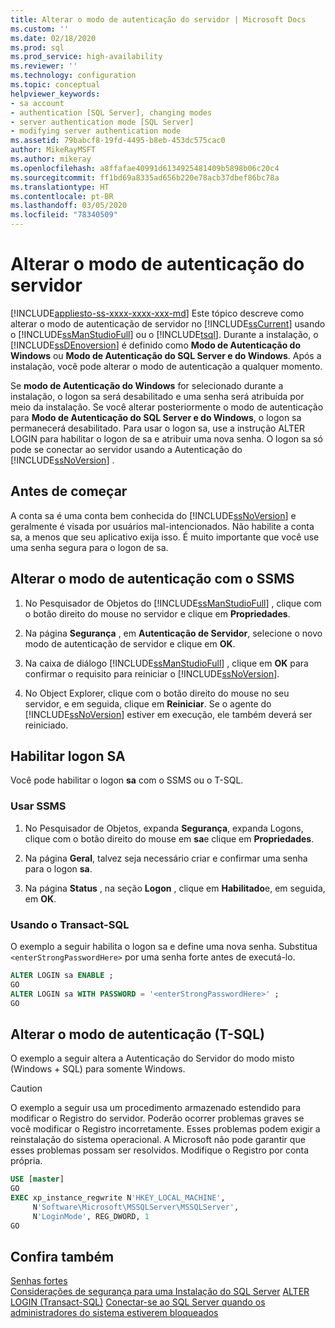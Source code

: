 ```yaml
---
title: Alterar o modo de autenticação do servidor | Microsoft Docs
ms.custom: ''
ms.date: 02/18/2020
ms.prod: sql
ms.prod_service: high-availability
ms.reviewer: ''
ms.technology: configuration
ms.topic: conceptual
helpviewer_keywords:
- sa account
- authentication [SQL Server], changing modes
- server authentication mode [SQL Server]
- modifying server authentication mode
ms.assetid: 79babcf8-19fd-4495-b8eb-453dc575cac0
author: MikeRayMSFT
ms.author: mikeray
ms.openlocfilehash: a8ffafae40991d6134925481409b5898b06c20c4
ms.sourcegitcommit: ff1bd69a8335ad656b220e78acb37dbef86bc78a
ms.translationtype: HT
ms.contentlocale: pt-BR
ms.lasthandoff: 03/05/2020
ms.locfileid: "78340509"
---
```

# <a name="change-server-authentication-mode"></a>Alterar o modo de autenticação do servidor

[!INCLUDE[appliesto-ss-xxxx-xxxx-xxx-md](../../includes/appliesto-ss-xxxx-xxxx-xxx-md.md)]
Este tópico descreve como alterar o modo de autenticação de servidor no [!INCLUDE[ssCurrent](../../includes/sscurrent-md.md)] usando o [!INCLUDE[ssManStudioFull](../../includes/ssmanstudiofull-md.md)] ou o [!INCLUDE[tsql](../../includes/tsql-md.md)]. Durante a instalação, o [!INCLUDE[ssDEnoversion](../../includes/ssdenoversion-md.md)] é definido como **Modo de Autenticação do Windows** ou **Modo de Autenticação do SQL Server e do Windows**. Após a instalação, você pode alterar o modo de autenticação a qualquer momento.

Se **modo de Autenticação do Windows** for selecionado durante a instalação, o logon sa será desabilitado e uma senha será atribuída por meio da instalação. Se você alterar posteriormente o modo de autenticação para **Modo de Autenticação do SQL Server e do Windows**, o logon sa permanecerá desabilitado. Para usar o logon sa, use a instrução ALTER LOGIN para habilitar o logon de sa e atribuir uma nova senha. O logon sa só pode se conectar ao servidor usando a Autenticação do [!INCLUDE[ssNoVersion](../../includes/ssnoversion-md.md)] .

## <a name="before-you-begin"></a>Antes de começar

A conta sa é uma conta bem conhecida do [!INCLUDE[ssNoVersion](../../includes/ssnoversion-md.md)] e geralmente é visada por usuários mal-intencionados. Não habilite a conta sa, a menos que seu aplicativo exija isso. É muito importante que você use uma senha segura para o logon de sa.

## <a name="change-authentication-mode-with-ssms"></a>Alterar o modo de autenticação com o SSMS

1. No Pesquisador de Objetos do [!INCLUDE[ssManStudioFull](../../includes/ssmanstudiofull-md.md)] , clique com o botão direito do mouse no servidor e clique em **Propriedades**.

2. Na página **Segurança** , em **Autenticação de Servidor**, selecione o novo modo de autenticação de servidor e clique em **OK**.

3. Na caixa de diálogo [!INCLUDE[ssManStudioFull](../../includes/ssmanstudiofull-md.md)] , clique em **OK** para confirmar o requisito para reiniciar o [!INCLUDE[ssNoVersion](../../includes/ssnoversion-md.md)].

4. No Object Explorer, clique com o botão direito do mouse no seu servidor, e em seguida, clique em **Reiniciar**. Se o agente do [!INCLUDE[ssNoVersion](../../includes/ssnoversion-md.md)] estiver em execução, ele também deverá ser reiniciado.

## <a name="enable-sa-login"></a>Habilitar logon SA

Você pode habilitar o logon **sa** com o SSMS ou o T-SQL.

### <a name="use-ssms"></a>Usar SSMS

1. No Pesquisador de Objetos, expanda **Segurança**, expanda Logons, clique com o botão direito do mouse em **sa**e clique em **Propriedades**.

2. Na página **Geral**, talvez seja necessário criar e confirmar uma senha para o logon **sa**.

3. Na página **Status** , na seção **Logon** , clique em **Habilitado**e, em seguida, em **OK**.

### <a name="using-transact-sql"></a>Usando o Transact-SQL

O exemplo a seguir habilita o logon sa e define uma nova senha. Substitua `<enterStrongPasswordHere>` por uma senha forte antes de executá-lo.

```sql  
ALTER LOGIN sa ENABLE ;  
GO  
ALTER LOGIN sa WITH PASSWORD = '<enterStrongPasswordHere>' ;  
GO  
```

## <a name="change-authentication-mode-t-sql"></a>Alterar o modo de autenticação (T-SQL)

O exemplo a seguir altera a Autenticação do Servidor do modo misto (Windows + SQL) para somente Windows.

> [!CAUTION]
> O exemplo a seguir usa um procedimento armazenado estendido para modificar o Registro do servidor. Poderão ocorrer problemas graves se você modificar o Registro incorretamente. Esses problemas podem exigir a reinstalação do sistema operacional. A Microsoft não pode garantir que esses problemas possam ser resolvidos. Modifique o Registro por conta própria.

```sql
USE [master]
GO
EXEC xp_instance_regwrite N'HKEY_LOCAL_MACHINE', 
     N'Software\Microsoft\MSSQLServer\MSSQLServer',
     N'LoginMode', REG_DWORD, 1
GO
```

## <a name="see-also"></a>Confira também

 [Senhas fortes](../../relational-databases/security/strong-passwords.md)   
 [Considerações de segurança para uma Instalação do SQL Server](../../sql-server/install/security-considerations-for-a-sql-server-installation.md) [ALTER LOGIN &#40;Transact-SQL&#41;](../../t-sql/statements/alter-login-transact-sql.md) [Conectar-se ao SQL Server quando os administradores do sistema estiverem bloqueados](../../database-engine/configure-windows/connect-to-sql-server-when-system-administrators-are-locked-out.md)
